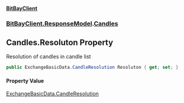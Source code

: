 #### [BitBayClient](./index.md 'index')
### [BitBayClient.ResponseModel](./BitBayClient-ResponseModel.md 'BitBayClient.ResponseModel').[Candles](./BitBayClient-ResponseModel-Candles.md 'BitBayClient.ResponseModel.Candles')
## Candles.Resoluton Property
Resolution of candles in candle list  
```csharp
public ExchangeBasicData.CandleResolution Resoluton { get; set; }
```
#### Property Value
[ExchangeBasicData.CandleResolution](https://docs.microsoft.com/en-us/dotnet/api/ExchangeBasicData.CandleResolution 'ExchangeBasicData.CandleResolution')  
